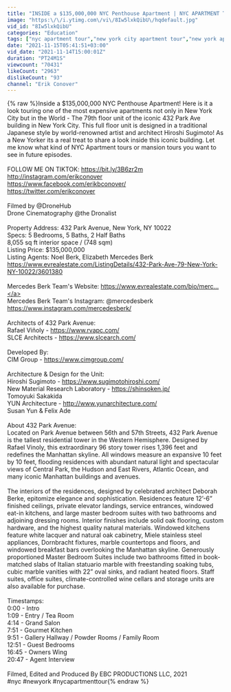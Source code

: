 ```yaml
---
title: "INSIDE a $135,000,000 NYC Penthouse Apartment | NYC APARTMENT TOUR"
image: "https:\/\/i.ytimg.com\/vi\/8Iw5lxkQibU\/hqdefault.jpg"
vid_id: "8Iw5lxkQibU"
categories: "Education"
tags: ["nyc apartment tour","new york city apartment tour","new york apartment tour"]
date: "2021-11-15T05:41:51+03:00"
vid_date: "2021-11-14T15:00:01Z"
duration: "PT24M1S"
viewcount: "70431"
likeCount: "2963"
dislikeCount: "93"
channel: "Erik Conover"
---
```

{% raw %}Inside a $135,000,000 NYC Penthouse Apartment! Here is it a look touring one of the most expensive apartments not only in New York City but in the World - The 79th floor unit of the iconic 432 Park Ave building in New York City. This full floor unit is designed in a traditional Japanese style by world-renowned artist and architect Hiroshi Sugimoto! As a New Yorker its a real treat to share a look inside this iconic building. Let me know what kind of NYC Apartment tours or mansion tours you want to see in future episodes. <br /><br />FOLLOW ME ON TIKTOK: <a rel="nofollow" target="blank" href="https://bit.ly/3B6zr2m">https://bit.ly/3B6zr2m</a><br /><a rel="nofollow" target="blank" href="http://instagram.com/erikconover">http://instagram.com/erikconover</a><br /><a rel="nofollow" target="blank" href="https://www.facebook.com/erikbconover/">https://www.facebook.com/erikbconover/</a><br /><a rel="nofollow" target="blank" href="https://twitter.com/erikconover">https://twitter.com/erikconover</a><br /><br />Filmed by @DroneHub <br />Drone Cinematography @the Dronalist <br /><br />Property Address: 432 Park Avenue,  New York, NY 10022<br />Specs: 5 Bedrooms, 5 Baths, 2 Half Baths<br />8,055 sq ft interior space / (748 sqm)<br />Listing Price: $135,000,000<br />Listing Agents: Noel Berk, Elizabeth Mercedes Berk<br /><a rel="nofollow" target="blank" href="https://www.evrealestate.com/ListingDetails/432-Park-Ave-79-New-York-NY-10022/3601380">https://www.evrealestate.com/ListingDetails/432-Park-Ave-79-New-York-NY-10022/3601380</a><br /><br />Mercedes Berk Team's Website: <a rel="nofollow" target="blank" href="https://www.evrealestate.com/bio/merc...">https://www.evrealestate.com/bio/merc...</a><br />Mercedes Berk Team's Instagram: @mercedesberk<br /><a rel="nofollow" target="blank" href="https://www.instagram.com/mercedesberk/">https://www.instagram.com/mercedesberk/</a><br /><br />Architects of 432 Park Avenue: <br />Rafael Viñoly - <a rel="nofollow" target="blank" href="https://www.rvapc.com/">https://www.rvapc.com/</a><br />SLCE Architects - <a rel="nofollow" target="blank" href="https://www.slcearch.com/">https://www.slcearch.com/</a><br /><br />Developed By: <br />CIM Group - <a rel="nofollow" target="blank" href="https://www.cimgroup.com/">https://www.cimgroup.com/</a><br /><br />Architecture &amp; Design for the Unit:<br />Hiroshi Sugimoto - <a rel="nofollow" target="blank" href="https://www.sugimotohiroshi.com/">https://www.sugimotohiroshi.com/</a><br />New Material Research Laboratory - <a rel="nofollow" target="blank" href="https://shinsoken.jp/">https://shinsoken.jp/</a><br />Tomoyuki Sakakida <br />YUN Architecture - <a rel="nofollow" target="blank" href="http://www.yunarchitecture.com/">http://www.yunarchitecture.com/</a><br />Susan Yun &amp; Felix Ade<br /><br />About 432 Park Avenue:<br />Located on Park Avenue between 56th and 57th Streets, 432 Park Avenue is the tallest residential tower in the Western Hemisphere. Designed by Rafael Vinoly, this extraordinary 96 story tower rises 1,396 feet and redefines the Manhattan skyline. All windows measure an expansive 10 feet by 10 feet, flooding residences with abundant natural light and spectacular views of Central Park, the Hudson and East Rivers, Atlantic Ocean, and many iconic Manhattan buildings and avenues.<br /><br />The interiors of the residences, designed by celebrated architect Deborah Berke, epitomize elegance and sophistication. Residences feature 12’-6” finished ceilings, private elevator landings, service entrances, windowed eat-in kitchens, and large master bedroom suites with two bathrooms and adjoining dressing rooms. Interior finishes include solid oak flooring, custom hardware, and the highest quality natural materials. Windowed kitchens feature white lacquer and natural oak cabinetry, Miele stainless steel appliances, Dornbracht fixtures, marble countertops and floors, and windowed breakfast bars overlooking the Manhattan skyline. Generously proportioned Master Bedroom Suites include two bathrooms fitted in book-matched slabs of Italian statuario marble with freestanding soaking tubs, cubic marble vanities with 22” oval sinks, and radiant heated floors. Staff suites, office suites, climate-controlled wine cellars and storage units are also available for purchase.<br /><br />Timestamps: <br />0:00 - Intro <br />1:09 -  Entry / Tea Room <br />4:14 - Grand Salon<br />7:51 - Gourmet Kitchen<br />9:51 - Gallery Hallway / Powder Rooms / Family Room  <br />12:51 - Guest Bedrooms <br />16:45 - Owners Wing <br />20:47 - Agent Interview <br /> <br />Filmed, Edited and Produced By EBC PRODUCTIONS LLC, 2021<br />#nyc #newyork #nycapartmenttour{% endraw %}
